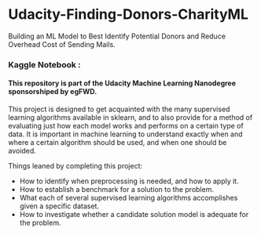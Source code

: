 # Udacity-Finding-Donors-CharityML
Building an ML Model to Best Identify Potential Donors and Reduce Overhead Cost of Sending Mails.
### Kaggle Notebook : 
#### This repository is part of the Udacity Machine Learning Nanodegree sponsorshiped by egFWD.

This project is designed to get acquainted with the many supervised learning algorithms available in sklearn, and to also provide for a method of evaluating just how each model works and performs on a certain type of data. It is important in machine learning to understand exactly when and where a certain algorithm should be used, and when one should be avoided.

Things leaned by completing this project:

- How to identify when preprocessing is needed, and how to apply it.
- How to establish a benchmark for a solution to the problem.
- What each of several supervised learning algorithms accomplishes given a specific dataset.
- How to investigate whether a candidate solution model is adequate for the problem.
